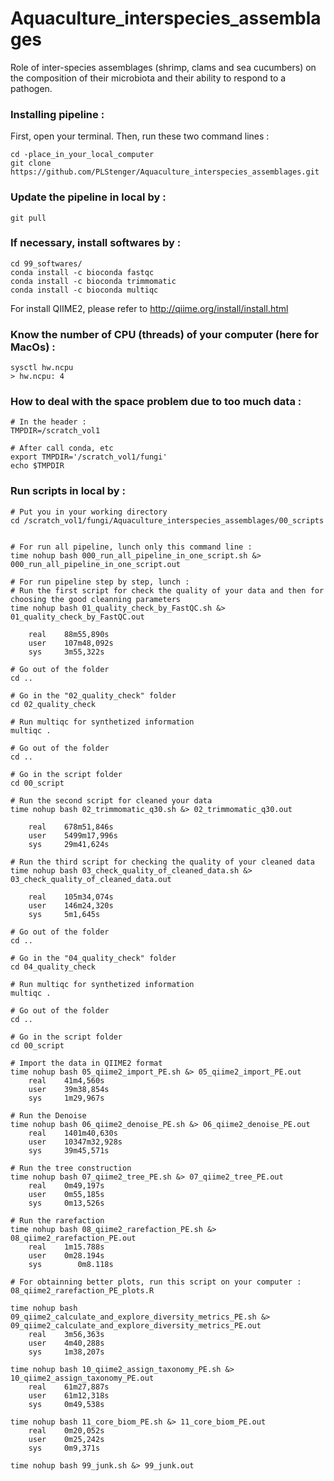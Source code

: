 # Aquaculture_interspecies_assemblages
Role of inter-species assemblages (shrimp, clams and sea cucumbers) on the composition of their microbiota and their ability to respond to a pathogen.

### Installing pipeline :

First, open your terminal. Then, run these two command lines :

    cd -place_in_your_local_computer
    git clone https://github.com/PLStenger/Aquaculture_interspecies_assemblages.git

### Update the pipeline in local by :

    git pull
    
### If necessary, install softwares by :   

    cd 99_softwares/
    conda install -c bioconda fastqc
    conda install -c bioconda trimmomatic
    conda install -c bioconda multiqc

For install QIIME2, please refer to http://qiime.org/install/install.html

### Know the number of CPU (threads) of your computer (here for MacOs) :   

    sysctl hw.ncpu
    > hw.ncpu: 4

### How to deal with the space problem due to too much data :  

    # In the header :
    TMPDIR=/scratch_vol1
    
    # After call conda, etc    
    export TMPDIR='/scratch_vol1/fungi'
    echo $TMPDIR

### Run scripts in local by :


    # Put you in your working directory
    cd /scratch_vol1/fungi/Aquaculture_interspecies_assemblages/00_scripts
    
    
    # For run all pipeline, lunch only this command line : 
    time nohup bash 000_run_all_pipeline_in_one_script.sh &> 000_run_all_pipeline_in_one_script.out

    # For run pipeline step by step, lunch :
    # Run the first script for check the quality of your data and then for choosing the good cleanning parameters
    time nohup bash 01_quality_check_by_FastQC.sh &> 01_quality_check_by_FastQC.out
    
        real    88m55,890s
        user    107m48,092s
        sys     3m55,322s   
        
    # Go out of the folder
    cd ..
    
    # Go in the "02_quality_check" folder
    cd 02_quality_check
    
    # Run multiqc for synthetized information
    multiqc .
    
    # Go out of the folder
    cd ..
    
    # Go in the script folder
    cd 00_script

    # Run the second script for cleaned your data
    time nohup bash 02_trimmomatic_q30.sh &> 02_trimmomatic_q30.out
    
        real    678m51,846s
        user    5499m17,996s
        sys     29m41,624s

    # Run the third script for checking the quality of your cleaned data 
    time nohup bash 03_check_quality_of_cleaned_data.sh &> 03_check_quality_of_cleaned_data.out

        real    105m34,074s
        user    146m24,320s
        sys     5m1,645s
        
    # Go out of the folder
    cd ..
    
    # Go in the "04_quality_check" folder
    cd 04_quality_check
    
    # Run multiqc for synthetized information
    multiqc .
    
    # Go out of the folder
    cd ..
    
    # Go in the script folder
    cd 00_script

    # Import the data in QIIME2 format
    time nohup bash 05_qiime2_import_PE.sh &> 05_qiime2_import_PE.out
        real    41m4,560s
        user    39m38,854s
        sys     1m29,967s

    # Run the Denoise
    time nohup bash 06_qiime2_denoise_PE.sh &> 06_qiime2_denoise_PE.out
        real    1401m40,630s
        user    10347m32,928s
        sys     39m45,571s
    
    # Run the tree construction
    time nohup bash 07_qiime2_tree_PE.sh &> 07_qiime2_tree_PE.out
        real    0m49,197s
        user    0m55,185s
        sys     0m13,526s
    
    # Run the rarefaction
    time nohup bash 08_qiime2_rarefaction_PE.sh &> 08_qiime2_rarefaction_PE.out
        real	1m15.788s
        user	0m28.194s
        sys	       0m8.118s
        
    # For obtainning better plots, run this script on your computer :    
    08_qiime2_rarefaction_PE_plots.R
    
    time nohup bash 09_qiime2_calculate_and_explore_diversity_metrics_PE.sh &> 09_qiime2_calculate_and_explore_diversity_metrics_PE.out
        real    3m56,363s
        user    4m40,288s
        sys     1m38,207s
    
    time nohup bash 10_qiime2_assign_taxonomy_PE.sh &> 10_qiime2_assign_taxonomy_PE.out
        real    61m27,887s
        user    61m12,318s
        sys     0m49,538s
        
    time nohup bash 11_core_biom_PE.sh &> 11_core_biom_PE.out
        real    0m20,052s
        user    0m25,242s
        sys     0m9,371s
    
    time nohup bash 99_junk.sh &> 99_junk.out
